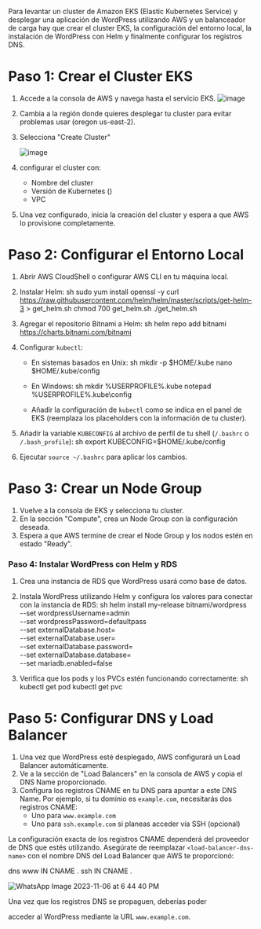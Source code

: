 
Para levantar un cluster de Amazon EKS (Elastic Kubernetes Service) y desplegar una aplicación de WordPress utilizando AWS y un balanceador de carga hay que crear el cluster EKS, la configuración del entorno local, la instalación de WordPress con Helm y finalmente configurar los registros DNS. 

# Paso 1: Crear el Cluster EKS
1. Accede a la consola de AWS y navega hasta el servicio EKS.
   ![image](https://github.com/jacevareafit/jravel-st0263/assets/68928490/51d98d34-76ce-4df0-b6a5-cbdbeeba282c)

3. Cambia a la región donde quieres desplegar tu cluster para evitar problemas usar (oregon us-east-2).
4. Selecciona "Create Cluster"

   ![image](https://github.com/jacevareafit/jravel-st0263/assets/68928490/b40e064f-3ea2-4918-acad-1143b4c5d88a)
5. configurar el cluster con:

   - Nombre del cluster
   - Versión de Kubernetes ()
   - VPC
6. Una vez configurado, inicia la creación del cluster y espera a que AWS lo provisione completamente.

# Paso 2: Configurar el Entorno Local
1. Abrir AWS CloudShell o configurar AWS CLI en tu máquina local.
2. Instalar Helm:
   sh
   sudo yum install openssl -y 
   curl https://raw.githubusercontent.com/helm/helm/master/scripts/get-helm-3 > get_helm.sh
   chmod 700 get_helm.sh 
   ./get_helm.sh
   
3. Agregar el repositorio Bitnami a Helm:
   sh
   helm repo add bitnami https://charts.bitnami.com/bitnami
   
4. Configurar `kubectl`:
   - En sistemas basados en Unix:
     sh
     mkdir -p $HOME/.kube
     nano $HOME/.kube/config
     
   - En Windows:
     sh
     mkdir %USERPROFILE%\.kube
     notepad %USERPROFILE%\.kube\config
     
   - Añadir la configuración de `kubectl` como se indica en el panel de EKS (reemplaza los placeholders con la información de tu cluster).
     
5. Añadir la variable `KUBECONFIG` al archivo de perfil de tu shell (`/.bashrc` o `/.bash_profile`):
   sh
   export KUBECONFIG=$HOME/.kube/config
   
6. Ejecutar `source ~/.bashrc` para aplicar los cambios.

# Paso 3: Crear un Node Group
1. Vuelve a la consola de EKS y selecciona tu cluster.
2. En la sección "Compute", crea un Node Group con la configuración deseada.
3. Espera a que AWS termine de crear el Node Group y los nodos estén en estado "Ready".

### Paso 4: Instalar WordPress con Helm y RDS
1. Crea una instancia de RDS que WordPress usará como base de datos.
2. Instala WordPress utilizando Helm y configura los valores para conectar con la instancia de RDS:
   sh
   helm install my-release bitnami/wordpress \
     --set wordpressUsername=admin \
     --set wordpressPassword=defaultpass \
     --set externalDatabase.host=<your-rds-endpoint> \
     --set externalDatabase.user=<your-rds-username> \
     --set externalDatabase.password=<your-rds-password> \
     --set externalDatabase.database=<your-rds-database-name> \
     --set mariadb.enabled=false
   
3. Verifica que los pods y los PVCs estén funcionando correctamente:
   sh
   kubectl get pod
   kubectl get pvc
   

# Paso 5: Configurar DNS y Load Balancer
1. Una vez que WordPress esté desplegado, AWS configurará un Load Balancer automáticamente.
2. Ve a la sección de "Load Balancers" en la consola de AWS y copia el DNS Name proporcionado.
3. Configura los registros CNAME en tu DNS para apuntar a este DNS Name. Por ejemplo, si tu dominio es `example.com`, necesitarás dos registros CNAME:
   - Uno para `www.example.com`
   - Uno para `ssh.example.com` si planeas acceder vía SSH (opcional)
   
La configuración exacta de los registros CNAME dependerá del proveedor de DNS que estés utilizando. Asegúrate de reemplazar `<load-balancer-dns-name>` con el nombre DNS del Load Balancer que AWS te proporcionó:

dns
www     IN CNAME <load-balancer-dns-name>.
ssh     IN CNAME <load-balancer-dns-name>.


![WhatsApp Image 2023-11-06 at 6 44 40 PM](https://github.com/jacevareafit/jravel-st0263/assets/68928490/f9787e1b-e03e-4d77-82b1-80fd3fda85bb)


Una vez que los registros DNS se propaguen, deberías poder

 acceder al WordPress mediante la URL `www.example.com`.

